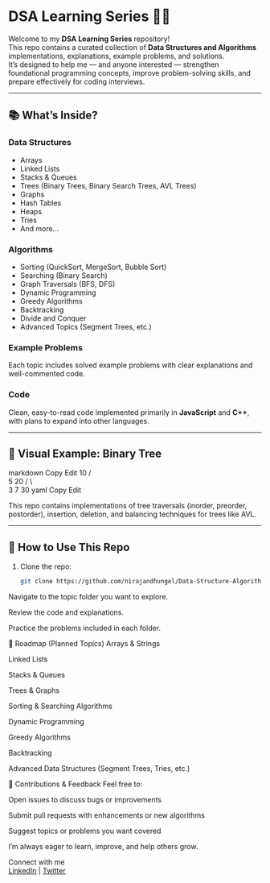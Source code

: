 # DSA Learning Series 🌳✨

Welcome to my **DSA Learning Series** repository!  
This repo contains a curated collection of **Data Structures and Algorithms** implementations, explanations, example problems, and solutions.  
It’s designed to help me — and anyone interested — strengthen foundational programming concepts, improve problem-solving skills, and prepare effectively for coding interviews.

---

## 📚 What’s Inside?

### Data Structures
- Arrays  
- Linked Lists  
- Stacks & Queues  
- Trees (Binary Trees, Binary Search Trees, AVL Trees)  
- Graphs  
- Hash Tables  
- Heaps  
- Tries  
- And more...

### Algorithms
- Sorting (QuickSort, MergeSort, Bubble Sort)  
- Searching (Binary Search)  
- Graph Traversals (BFS, DFS)  
- Dynamic Programming  
- Greedy Algorithms  
- Backtracking  
- Divide and Conquer  
- Advanced Topics (Segment Trees, etc.)

### Example Problems
Each topic includes solved example problems with clear explanations and well-commented code.

### Code
Clean, easy-to-read code implemented primarily in **JavaScript** and **C++**, with plans to expand into other languages.

---

## 🌲 Visual Example: Binary Tree

markdown
Copy
Edit
    10
   /  \
  5    20
 / \     \
3   7     30
yaml
Copy
Edit

This repo contains implementations of tree traversals (inorder, preorder, postorder), insertion, deletion, and balancing techniques for trees like AVL.

---

## 🚀 How to Use This Repo

1. Clone the repo:
   ```bash
   git clone https://github.com/nirajandhungel/Data-Structure-Algorithms.git
Navigate to the topic folder you want to explore.

Review the code and explanations.

Practice the problems included in each folder.

📅 Roadmap (Planned Topics)
Arrays & Strings

Linked Lists

Stacks & Queues

Trees & Graphs

Sorting & Searching Algorithms

Dynamic Programming

Greedy Algorithms

Backtracking

Advanced Data Structures (Segment Trees, Tries, etc.)

🤝 Contributions & Feedback
Feel free to:

Open issues to discuss bugs or improvements

Submit pull requests with enhancements or new algorithms

Suggest topics or problems you want covered

I’m always eager to learn, improve, and help others grow.

Connect with me <br>
<a href = "https://www.linkedin.com/in/nirajan-dhungel/">LinkedIn</a> | <a href = "https://x.com/SubashDhungel18">Twitter</a>